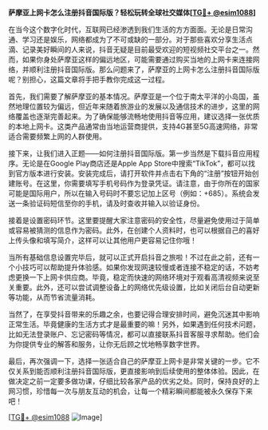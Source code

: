 **萨摩亚上网卡怎么注册抖音国际版？轻松玩转全球社交媒体[[TG💪+ @esim1088](https://t.me/s/esim1088)]**

在当今这个数字化时代，互联网已经渗透到我们生活的方方面面。无论是日常沟通、学习还是娱乐，网络都成为了不可或缺的一部分。对于那些喜欢分享生活点滴、记录美好瞬间的人来说，抖音无疑是目前最受欢迎的短视频社交平台之一。然而，如果你身处萨摩亚这样的偏远地区，可能需要通过购买当地的上网卡来连接网络，并顺利注册抖音国际版。那么问题来了，萨摩亚的上网卡怎么注册抖音国际版呢？别担心，这篇文章将手把手教你完成这一过程。

首先，我们需要了解萨摩亚的基本情况。萨摩亚是一个位于南太平洋的小岛国，虽然地理位置较为偏远，但近年来随着旅游业的发展以及通信技术的进步，这里的网络覆盖也逐渐完善起来。为了确保能够流畅地使用抖音等应用，建议选择一张优质的本地上网卡。这类产品通常由当地运营商提供，支持4G甚至5G高速网络，非常适合需要频繁上网的人群使用。

接下来，让我们进入正题——如何注册抖音国际版。第一步当然是下载抖音应用程序。无论是在Google Play商店还是Apple App Store中搜索“TikTok”，都可以找到官方版本进行安装。安装完成后，请打开软件并点击右下角的“注册”按钮开始创建账号。在这里，你需要填写手机号码作为登录凭证。请注意，由于你所在的国家可能是国际用户，所以在输入号码时不要忘记加上区号（例如：+685）。系统会发送一条验证码短信至你的手机，请及时查收并输入以验证身份。

接着是设置密码环节。这里要提醒大家注意密码的安全性，尽量避免使用过于简单或容易被猜测的信息作为密码。此外，在创建个人资料时，也可以根据自己的喜好上传头像和填写简介，这样可以让其他用户更容易记住你哦！

当所有基础信息设置完毕后，就可以正式开启抖音之旅啦！不过在此之前，还有一个小技巧可以帮助提升体验感。如果你发现网速较慢或者连接不稳定的话，不妨考虑更换一下上网卡供应商。毕竟，稳定而快速的网络环境对于观看高清视频来说至关重要。此外，还可以尝试调整设备上的网络优先级设置，比如关闭后台自动更新等功能，从而节省流量消耗。

当然了，在享受抖音带来的乐趣之余，也要记得合理安排时间，避免沉迷其中影响正常生活。毕竟健康的生活方式才是最重要的嘛！另外，如果遇到任何技术问题，比如无法登录账户、忘记密码等情况，都可以直接联系抖音客服寻求帮助。他们会为你提供专业的解答和服务，让你无后顾之忧地畅享数字世界。

最后，再次强调一下，选择一张适合自己的萨摩亚上网卡是非常关键的一步。它不仅关系到能否顺利注册抖音国际版，更直接影响到后续使用的整体体验。因此，在做决定之前一定要多做功课，仔细比较各家产品的优劣之处。同时，保持良好的上网习惯，珍惜每一次与朋友互动的机会，让每一个精彩瞬间都能被永久保存下来吧！

[[TG💪+ @esim1088](https://t.me/s/esim1088) ![Image](https://i.postimg.cc/4NQfJmqS/Snipaste-2025-05-13-00-14-12.png)]